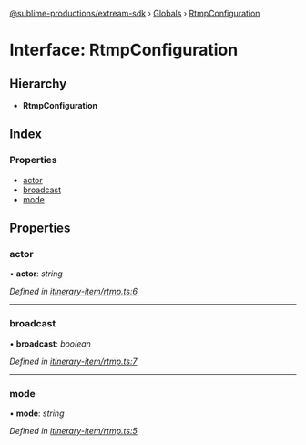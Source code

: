 [@sublime-productions/extream-sdk](../README.md) › [Globals](../globals.md) › [RtmpConfiguration](rtmpconfiguration.md)

# Interface: RtmpConfiguration

## Hierarchy

* **RtmpConfiguration**

## Index

### Properties

* [actor](rtmpconfiguration.md#actor)
* [broadcast](rtmpconfiguration.md#broadcast)
* [mode](rtmpconfiguration.md#mode)

## Properties

###  actor

• **actor**: *string*

*Defined in [itinerary-item/rtmp.ts:6](https://github.com/Extream-SaaS/ex-sdk/blob/d73bdfb/src/itinerary-item/rtmp.ts#L6)*

___

###  broadcast

• **broadcast**: *boolean*

*Defined in [itinerary-item/rtmp.ts:7](https://github.com/Extream-SaaS/ex-sdk/blob/d73bdfb/src/itinerary-item/rtmp.ts#L7)*

___

###  mode

• **mode**: *string*

*Defined in [itinerary-item/rtmp.ts:5](https://github.com/Extream-SaaS/ex-sdk/blob/d73bdfb/src/itinerary-item/rtmp.ts#L5)*
